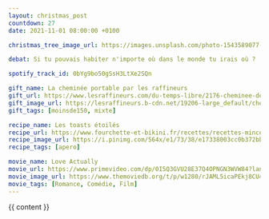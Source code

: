 ```yaml
---
layout: christmas_post
countdown: 27
date: 2021-11-01 08:00:00 +0100

christmas_tree_image_url: https://images.unsplash.com/photo-1543589077-870d0ba0a43d?crop=entropy&cs=tinysrgb&fit=max&fm=jpg&ixid=MnwyNzc3MTF8MHwxfHNlYXJjaHwxMnx8Y2hyaXN0bWFzJTIwdHJlZXxlbnwwfDF8fHwxNjM3NzQxODQ0&ixlib=rb-1.2.1&q=80&w=1080

debat: Si tu pouvais habiter n'importe où dans le monde tu irais où ?

spotify_track_id: 0bYg9bo50gSsH3LtXe2SQn

gift_name: La cheminée portable par les raffineurs
gift_url: https://www.lesraffineurs.com/du-temps-libre/2176-cheminee-de-table-spin-90.html
gift_image_url: https://lesraffineurs.b-cdn.net/19206-large_default/cheminee-de-table-spin-90.jpg
gift_tags: [moinsde150, mixte]

recipe_name: Les toasts étoilés
recipe_url: https://www.fourchette-et-bikini.fr/recettes/recettes-minceur/toasts-de-noel-etoiles-au-saumon-au-parmesan-et-au-jambon-maigre.html
recipe_image_url: https://i.pinimg.com/564x/e1/73/38/e17338003cc0b372bb7e70990709f0bd.jpg
recipe_tags: [apero]

movie_name: Love Actually
movie_url: https://www.primevideo.com/dp/0I5Q3GVU28E37Q4OPNGN3WVW84?languageFR_FR&gclsrc=aw.ds&&ref=dvm_pds_tit_FR_lb_s_g_mkw_s-dc_pcrid_496288262627&mrntrk=slid__pgrid_123018217891_pgeo_9056136_x_201843460182_ptid_dsa-1160395918790&gclid=Cj0KCQiAy4eNBhCaARIsAFDVtI0i0fDPWJV5RSFcBH-SoUNOzL6CbN9QdUnadBHf0fLKGgKE
movie_image_url: https://www.themoviedb.org/t/p/w1280/rJAML5icaPEkj8CU4wLHjpL4RWd.jpg
movie_tags: [Romance, Comédie, Film]
---
```


{{ content }}

